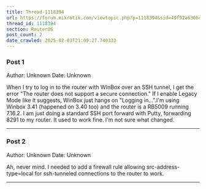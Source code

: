 ```yaml
---
title: Thread-1118394
url: https://forum.mikrotik.com/viewtopic.php?p=1118394&sid=49f92a630bc7970d8ca50523be880e8f#p1118394
thread_id: 1118394
section: RouterOS
post_count: 2
date_crawled: 2025-02-03T21:09:27.740333
---
```


### Post 1
Author: Unknown
Date: Unknown

When I try to log in to the router with WInBox over an SSH tunnel, I get the error "The router does not support a secure connection." If I enable Legacy Mode like it suggests, WinBox just hangs on "Logging in...".I'm using Winbox 3.41 (happened on 3.40 too) and the router is a RB5009 running 7.16.2. I am just doing a standard SSH port forward with Putty, forwarding 8291 to my router. It used to work fine. I'm not sure what changed.

---
### Post 2
Author: Unknown
Date: Unknown

Ah, never mind. I needed to add a firewall rule allowing src-address-type=local for ssh-tunneled connections to the router to work.

---
